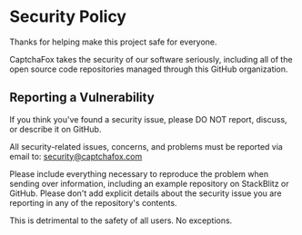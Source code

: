 # Security Policy

Thanks for helping make this project safe for everyone.

CaptchaFox takes the security of our software seriously, including all of the open source code repositories managed through this GitHub organization.

## Reporting a Vulnerability

If you think you've found a security issue, please DO NOT report, discuss, or describe it on GitHub.

All security-related issues, concerns, and problems must be reported via email to: <security@captchafox.com>

Please include everything necessary to reproduce the problem when sending over information, including an example repository on StackBlitz or GitHub. Please don't add explicit details about the security issue you are reporting in any of the repository's contents.

This is detrimental to the safety of all users. No exceptions.
